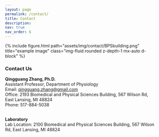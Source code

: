 ```yaml
---
layout: page
permalink: /contact/
title: Contact
description:
nav: true
nav_order: 6
---
```

<div class="row">
    <div class="col-sm mt-3 mt-md-0">
        {% include figure.html path="assets/img/contact/BPSbuilding.png" title="example image" class="img-fluid rounded z-depth-1 mx-auto d-block" %}
    </div>
</div>

### **Contact Us**


**Qingguang Zhang, Ph.D.** <br>
Assistant Professor, Department of Physiology <br>
Email: qingguang.zhang@gmail.com <br>
Office: 2193 Biomedical and Physical Sciences Building, 567 Wilson Rd, East Lansing, MI 48824 <br>
Phone: 517-884-5038 <br>
<br>

**Laboratory** <br>
Lab Location: 2100 Biomedical and Physical Sciences Building, 567 Wilson Rd, East Lansing, MI 48824<br>


